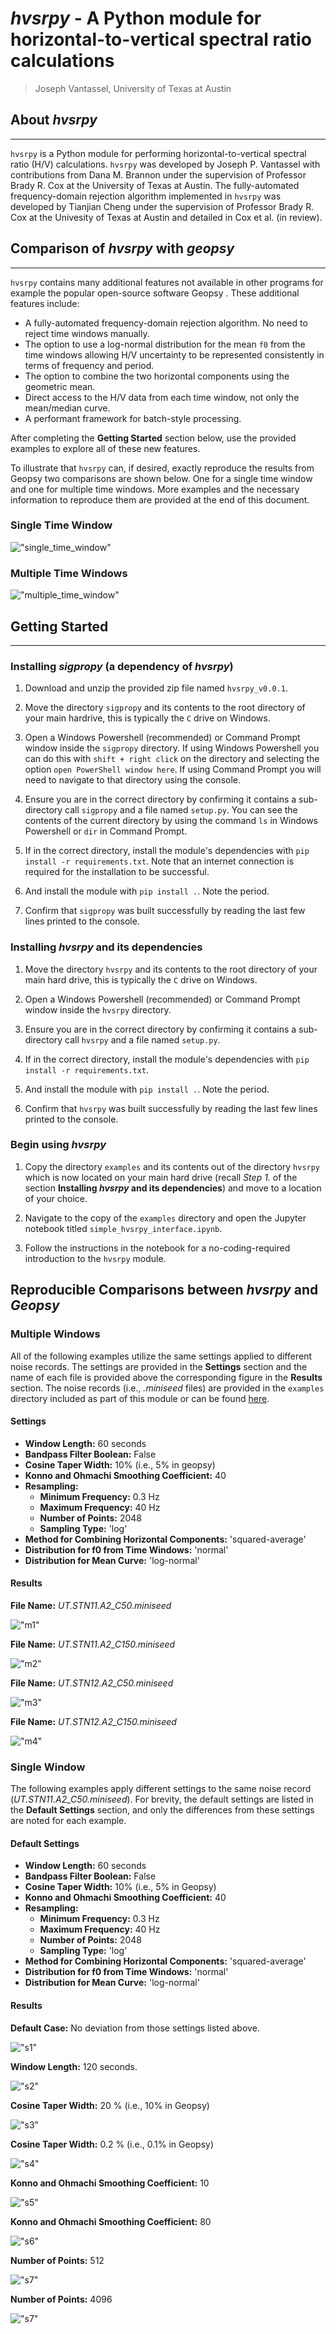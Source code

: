 # _hvsrpy_ - A Python module for horizontal-to-vertical spectral ratio calculations

> Joseph Vantassel, University of Texas at Austin

## About _hvsrpy_

---

`hvsrpy` is a Python module for performing horizontal-to-vertical spectral ratio
(H/V) calculations. `hvsrpy` was developed by Joseph P. Vantassel with
contributions from Dana M. Brannon under the supervision of Professor Brady R.
Cox at the University of Texas at Austin. The fully-automated frequency-domain
rejection algorithm implemented in `hvsrpy` was developed by Tianjian Cheng
under the supervision of Professor Brady R. Cox at the Univesity of Texas at
Austin and detailed in Cox et al. (in review).

## Comparison of _hvsrpy_ with _geopsy_

---

`hvsrpy` contains many additional features not available in other programs for
example the popular open-source software Geopsy [](www.geopsy.org).
These additional features include:

- A fully-automated frequency-domain rejection algorithm. No need to reject
time windows manually.
- The option to use a log-normal distribution for the mean `f0` from the time
windows allowing H/V uncertainty to be represented consistently in terms of
frequency and period.
- The option to combine the two horizontal components using the geometric mean.
- Direct access to the H/V data from each time window, not only the
mean/median curve.
- A performant framework for batch-style processing.

After completing the __Getting Started__ section below, use the provided
examples to explore all of these new features.

To illustrate that `hvsrpy` can, if desired, exactly reproduce the results from
Geopsy two comparisons are shown below. One for a single time window and one
for multiple time windows. More examples and the necessary information to
reproduce them are provided at the end of this document.

### Single Time Window

!["single_time_window"](figs/singlewindow_a.png)

### Multiple Time Windows

!["multiple_time_window"](figs/multiwindow_STN11_c050.png)

## Getting Started

---

### Installing _sigpropy_ (a dependency of _hvsrpy_)

1. Download and unzip the provided zip file named `hvsrpy_v0.0.1`.

2. Move the directory `sigpropy` and its contents to the root directory of
  your main hardrive, this is typically the `C` drive on Windows.

3. Open a Windows Powershell (recommended) or Command Prompt window inside
the `sigpropy` directory. If using Windows Powershell you can do this with
`shift + right click` on the directory and selecting the option
`open PowerShell window here`. If using Command Prompt you will need to
navigate to that directory using the console.

4. Ensure you are in the correct directory by confirming it contains a
sub-directory call `sigpropy` and a file named `setup.py`. You can see the
contents of the current directory by using the command `ls` in Windows
Powershell or `dir` in Command Prompt.

5. If in the correct directory, install the module's dependencies with
`pip install -r requirements.txt`. Note that an internet connection is required
for the installation to be successful.

6. And install the module with `pip install .`. Note the period.

7. Confirm that `sigpropy` was built successfully by reading the last few
lines printed to the console.

### Installing _hvsrpy_ and its dependencies

1. Move the directory `hvsrpy` and its contents to the root directory of
  your main hard drive, this is typically the `C` drive on Windows.

2. Open a Windows Powershell (recommended) or Command Prompt window inside
the `hvsrpy` directory.

3. Ensure you are in the correct directory by confirming it contains a
sub-directory call `hvsrpy` and a file named `setup.py`.

4. If in the correct directory, install the module's dependencies with
`pip install -r requirements.txt`.

5. And install the module with `pip install .`. Note the period.

6. Confirm that `hvsrpy` was built successfully by reading the last few
lines printed to the console.

### Begin using _hvsrpy_

1. Copy the directory `examples` and its contents out of the directory `hvsrpy`
  which is now located on your main hard drive (recall _Step 1._ of the section
  __Installing _hvsrpy_ and its dependencies__) and move to a location of your
  choice.

2. Navigate to the copy of the `examples` directory and open the Jupyter
  notebook titled `simple_hvsrpy_interface.ipynb`.

3. Follow the instructions in the notebook for a no-coding-required introduction
  to the `hvsrpy` module.

## Reproducible Comparisons between _hvsrpy_ and _Geopsy_

### Multiple Windows

All of the following examples utilize the same settings applied to different
noise records. The settings are
provided in the __Settings__ section and the name of each file is provided above
the corresponding figure in the __Results__ section. The noise records
(i.e., _.miniseed_ files) are provided in the
`examples` directory included as part of this module or can be found
[here](https://www.designsafe-ci.org/data/browser/public/designsafe.storage.published//PRJ-2075/Thorndon%20Warf%20(A2)/Unprocessed%20Data/Microtremor%20Array%20Measurements%20(MAM)).

#### Settings

- __Window Length:__ 60 seconds
- __Bandpass Filter Boolean:__ False
- __Cosine Taper Width:__ 10% (i.e., 5% in geopsy)
- __Konno and Ohmachi Smoothing Coefficient:__ 40
- __Resampling:__
  - __Minimum Frequency:__ 0.3 Hz
  - __Maximum Frequency:__ 40 Hz
  - __Number of Points:__ 2048
  - __Sampling Type:__ 'log'
- __Method for Combining Horizontal Components:__ 'squared-average'
- __Distribution for f0 from Time Windows:__ 'normal'
- __Distribution for Mean Curve:__ 'log-normal'

#### Results

__File Name:__ _UT.STN11.A2_C50.miniseed_

!["m1"](figs/multiwindow_STN11_c050.png)

__File Name:__ _UT.STN11.A2_C150.miniseed_

!["m2"](figs/multiwindow_STN11_c150.png)

__File Name:__ _UT.STN12.A2_C50.miniseed_

!["m3"](figs/multiwindow_STN12_c050.png)

__File Name:__ _UT.STN12.A2_C150.miniseed_

!["m4"](figs/multiwindow_STN12_c150.png)

### Single Window

The following examples apply different settings to the same noise
record (_UT.STN11.A2_C50.miniseed_). For brevity, the default settings are
listed in the __Default Settings__ section, and only the differences from
these settings are noted for each example.

#### Default Settings

- __Window Length:__ 60 seconds
- __Bandpass Filter Boolean:__ False
- __Cosine Taper Width:__ 10% (i.e., 5% in Geopsy)
- __Konno and Ohmachi Smoothing Coefficient:__ 40
- __Resampling:__
  - __Minimum Frequency:__ 0.3 Hz
  - __Maximum Frequency:__ 40 Hz
  - __Number of Points:__ 2048
  - __Sampling Type:__ 'log'
- __Method for Combining Horizontal Components:__ 'squared-average'
- __Distribution for f0 from Time Windows:__ 'normal'
- __Distribution for Mean Curve:__ 'log-normal'

#### Results

__Default Case:__ No deviation from those settings listed above.

!["s1"](figs/singlewindow_a.png)

__Window Length:__ 120 seconds.

!["s2"](figs/singlewindow_b.png)

__Cosine Taper Width:__ 20 % (i.e., 10% in Geopsy)

!["s3"](figs/singlewindow_e.png)

__Cosine Taper Width:__ 0.2 % (i.e., 0.1% in Geopsy)

!["s4"](figs/singlewindow_f.png)

__Konno and Ohmachi Smoothing Coefficient:__ 10

!["s5"](figs/singlewindow_c.png)

__Konno and Ohmachi Smoothing Coefficient:__ 80

!["s6"](figs/singlewindow_d.png)

__Number of Points:__ 512

!["s7"](figs/singlewindow_g.png)

__Number of Points:__ 4096

!["s7"](figs/singlewindow_h.png)
